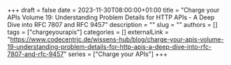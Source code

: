 +++ 
draft = false
date = 2023-11-30T08:00:00+01:00
title = "Charge your APIs Volume 19: Understanding Problem Details for HTTP APIs - A Deep Dive into RFC 7807 and RFC 9457"
description = ""
slug = ""
authors = []
tags = ["chargeyourapis"]
categories = []
externalLink = "https://www.codecentric.de/wissens-hub/blog/charge-your-apis-volume-19-understanding-problem-details-for-http-apis-a-deep-dive-into-rfc-7807-and-rfc-9457"
series = ["Charge your APIs"]
+++
